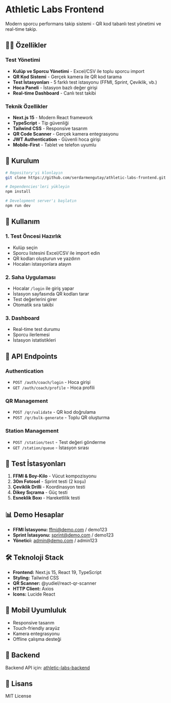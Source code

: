 # Athletic Labs Frontend

Modern sporcu performans takip sistemi - QR kod tabanlı test yönetimi ve real-time takip.

## 🏃‍♂️ Özellikler

### Test Yönetimi

- **Kulüp ve Sporcu Yönetimi** - Excel/CSV ile toplu sporcu import
- **QR Kod Sistemi** - Gerçek kamera ile QR kod tarama
- **Test İstasyonları** - 5 farklı test istasyonu (FFMI, Sprint, Çeviklik, vb.)
- **Hoca Paneli** - İstasyon bazlı değer girişi
- **Real-time Dashboard** - Canlı test takibi

### Teknik Özellikler

- **Next.js 15** - Modern React framework
- **TypeScript** - Tip güvenliği
- **Tailwind CSS** - Responsive tasarım
- **QR Code Scanner** - Gerçek kamera entegrasyonu
- **JWT Authentication** - Güvenli hoca girişi
- **Mobile-First** - Tablet ve telefon uyumlu

## 🚀 Kurulum

```bash
# Repository'yi klonlayın
git clone https://github.com/serdarmengutay/athletic-labs-frontend.git

# Dependencies'leri yükleyin
npm install

# Development server'ı başlatın
npm run dev
```

## 📱 Kullanım

### 1. Test Öncesi Hazırlık

- Kulüp seçin
- Sporcu listesini Excel/CSV ile import edin
- QR kodları oluşturun ve yazdırın
- Hocaları istasyonlara atayın

### 2. Saha Uygulaması

- Hocalar `/login` ile giriş yapar
- İstasyon sayfasında QR kodları tarar
- Test değerlerini girer
- Otomatik sıra takibi

### 3. Dashboard

- Real-time test durumu
- Sporcu ilerlemesi
- İstasyon istatistikleri

## 🔧 API Endpoints

### Authentication

- `POST /auth/coach/login` - Hoca girişi
- `GET /auth/coach/profile` - Hoca profili

### QR Management

- `POST /qr/validate` - QR kod doğrulama
- `POST /qr/bulk-generate` - Toplu QR oluşturma

### Station Management

- `POST /station/test` - Test değeri gönderme
- `GET /station/queue` - İstasyon sırası

## 🎯 Test İstasyonları

1. **FFMI & Boy-Kilo** - Vücut kompozisyonu
2. **30m Fotosel** - Sprint testi (2 koşu)
3. **Çeviklik Drilli** - Koordinasyon testi
4. **Dikey Sıçrama** - Güç testi
5. **Esneklik Boxı** - Hareketlilik testi

## 📊 Demo Hesaplar

- **FFMI İstasyonu:** ffmi@demo.com / demo123
- **Sprint İstasyonu:** sprint@demo.com / demo123
- **Yönetici:** admin@demo.com / admin123

## 🛠️ Teknoloji Stack

- **Frontend:** Next.js 15, React 19, TypeScript
- **Styling:** Tailwind CSS
- **QR Scanner:** @yudiel/react-qr-scanner
- **HTTP Client:** Axios
- **Icons:** Lucide React

## 📱 Mobil Uyumluluk

- Responsive tasarım
- Touch-friendly arayüz
- Kamera entegrasyonu
- Offline çalışma desteği

## 🔗 Backend

Backend API için: [athletic-labs-backend](https://github.com/serdarmengutay/athletic-labs-backend)

## 📄 Lisans

MIT License
